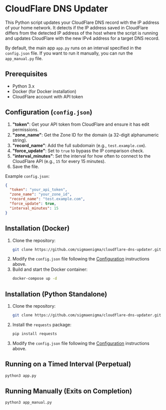 # CloudFlare DNS Updater

This Python script updates your CloudFlare DNS record with the IP address of your home network. It detects if the IP address saved in CloudFlare differs from the detected IP address of the host where the script is running and updates CloudFlare with the new IPv4 address for a target DNS record.

By default, the main app `app.py` runs on an interval specified in the `config.json` file. If you want to run it manually, you can run the `app_manual.py` file.

## Prerequisites
- Python 3.x
- Docker (for Docker installation)
- CloudFlare account with API token

## Configuration (`config.json`)
1. **"token"**: Get your API token from CloudFlare and ensure it has edit permissions.
2. **"zone_name"**: Get the Zone ID for the domain (a 32-digit alphanumeric string).
3. **"record_name"**: Add the full subdomain (e.g., `test.example.com`).
4. **"force_update"**: Set to `true` to bypass the IP comparison check.
5. **"interval_minutes"**: Set the interval for how often to connect to the CloudFlare API (e.g., `15` for every 15 minutes).
6. Save the file.

Example `config.json`:
```json
{
  "token": "your_api_token",
  "zone_name": "your_zone_id",
  "record_name": "test.example.com",
  "force_update": true,
  "interval_minutes": 15
}
```

## Installation (Docker)
1. Clone the repository:
    ```bash
    git clone https://github.com/sigmaenigma/cloudflare-dns-updater.git
    ```
2. Modify the `config.json` file following the [Configuration](#configuration-configjson) instructions above.
3. Build and start the Docker container:
    ```bash
    docker-compose up -d
    ```

## Installation (Python Standalone)
1. Clone the repository:
    ```bash
    git clone https://github.com/sigmaenigma/cloudflare-dns-updater.git
    ```
2. Install the `requests` package:
    ```bash
    pip install requests
    ```
3. Modify the `config.json` file following the [Configuration](#configuration-configjson) instructions above.

## Running on a Timed Interval (Perpetual)
```bash
python3 app.py
```

## Running Manually (Exits on Completion)
```bash
python3 app_manual.py
```
